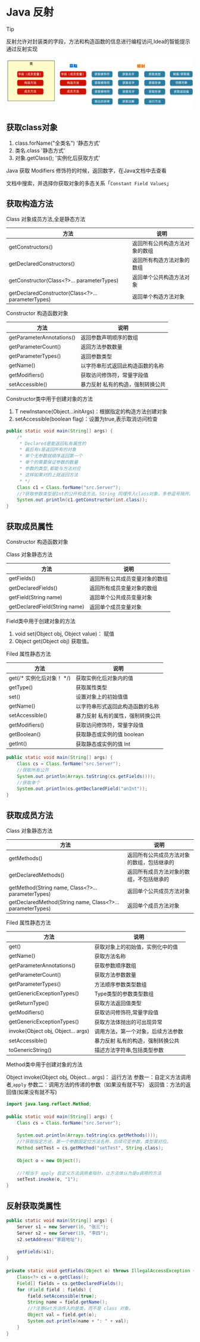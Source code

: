 # Java 反射

> [!TIP]
> 反射允许对封装类的字段，方法和构造函数的信息进行编程访问,Idea的智能提示通过反射实现

![PixPin_2024-12-29_15-47-37.png](./images/Idea/Reflective-1735458459404.png)

## 获取class对象

1. class.forName("全类名") '静态方式'
2. 类名.class '静态方式'
3. 对象.getClass(); '实例化后获取方式'

Java 获取 Modifiers 修饰符的时候，返回数字，在Java文档中去查看

文档中搜索，并选择你获取对象的多态关系「`Constant Field Values`」

## 获取构造方法

Class 对象成员方法,全是静态方法

| 方法                                                 | 说明              |
|----------------------------------------------------|-----------------|
| getConstructors()                                  | 返回所有公共构造方法对象的数组 |
| getDeclaredConstructors()                          | 返回所有构造方法对象的数组   |
| getConstructor(Class<?>... parameterTypes)         | 返回单个公共构造方法对象    |
| getDeclaredConstructor(Class<?>... parameterTypes) | 返回单个构造方法对象      |

Constructor 构造函数对象

| 方法                        | 说明                |
|---------------------------|-------------------|
| getParameterAnnotations() | 返回参数声明顺序的数组       |
| getParameterCount()       | 返回方法参数数量          |
| getParameterTypes()       | 返回参数类型            |
| getName()                 | 以字符串形式返回此构造函数的名称  |
| getModifiers()            | 获取访问修饰符，常量字段值     |
| setAccessible()           | 暴力反射 私有的构造，强制转换公共 |

Constructor类中用于创建对象的方法

1. T newInstance(Object...initArgs)：根据指定的构造方法创建对象
2. setAccessible(boolean flag)：设置为true,表示取消访问检查

```java
public static void main(String[] args) {
    /*
     * Declared是能返回私有属性的
     * 最后有s是返回所有的对象
     * 单个无参数就顺序返回第一个
     * 单个的需要保证参数的数量
     * 参数的类型,都能与方法对应
     * 这样如果对的上就返回方法
     * */
    Class c1 = Class.forName("src.Server");
    //?获取参数类型是Int的公开构造方法。String 同理传入class对象，多参逗号隔开。
    System.out.println(c1.getConstructor(int.class));
}
```

## 获取成员属性

Constructor 构造函数对象

Class 对象静态方法

| 方法                            | 说明              |
|-------------------------------|-----------------|
| getFields()                   | 返回所有公共成员变量对象的数组 |
| getDeclaredFields()           | 返回所有成员变量对象的数组   |
| getField(String name)         | 返回单个公共成员变量对象    |
| getDeclaredField(String name) | 返回单个成员变量对象      |

Field类中用于创建对象的方法

1. void set(Object obj, Object value)： 赋值
2. Object get(Object obj) 获取值。

Filed 属性静态方法

| 方法                 | 说明                |
|--------------------|-------------------|
| get(/* 实例化后对象！ */) | 获取实例化后对象内的值       |
| getType()          | 获取属性类型            |
| set()              | 设置对象上的初始值值        |
| getName()          | 以字符串形式返回此构造函数的名称  |
| setAccessible()    | 暴力反射 私有的属性，强制转换公共 |
| getModifiers()     | 获取访问修饰符，常量字段值     |
| getBoolean()       | 获取静态或实例的值 boolean |
| getInt()           | 获取静态或实例的值 Int     |

```java
public static void main(String[] args) {
    Class cs = Class.forName("src.Server");
    //获取所有公开
    System.out.println(Arrays.toString(cs.getFields()));
    //获取单个
    System.out.println(cs.getDeclaredField("anInt"));
}
```

## 获取成员方法

Class 对象静态方法

| 方法                                                         | 说明                    |
|------------------------------------------------------------|-----------------------|
| getMethods()                                               | 返回所有公共成员方法对象的数组，包括继承的 |
| getDeclaredMethods()                                       | 返回所有成员方法对象的数组，不包括继承的  |
| getMethod(String name, Class<?>... parameterTypes)         | 返回单个公共成员方法对象          |
| getDeclaredMethod(String name, Class<?>... parameterTypes) | 返回单个成员方法对象            |

Filed 属性静态方法

| 方法                                 | 说明                |
|------------------------------------|-------------------|
| get()                              | 获取对象上的初始值，实例化中的值  |
| getName()                          | 获取方法名称            |
| getParameterAnnotations()          | 获取参数顺序数组          |
| getParameterCount()                | 获取方法参数数量          |
| getParameterTypes()                | 方法顺序参数类型数组        |
| getGenericExceptionTypes()         | Type类型的参数类型数组     |
| getReturnType()                    | 获取方法返回值类型         |
| getModifiers()                     | 获取访问修饰符,常量字段值     |
| getGenericExceptionTypes()         | 获取方法体抛出的可出现异常     |
| invoke(Object obj, Object... args) | 调用方法，第一个对象，后续方法参数 |
| setAccessible()                    | 暴力反射 私有的构造，强制转换公共 |
| toGenericString()                  | 描述方法字符串,包括类型参数    |

Method类中用于创建对象的方法

Object invoke(Object obj, Object... args)： 运行方法
参数一：自定义方法调用者,`apply`
参数二：调用方法的传递的参数（如果没有就不写）
返回值：方法的返回值(如果没有就不写)

```java
import java.lang.reflect.Method;

public static void main(String[] args) {
    Class cs = Class.forName("src.Server");

    System.out.println(Arrays.toString(cs.getMethods()));
    //?获取指定方法，第一个参数固定位方法名称，后续可变参数，类型需对应。
    Method setTest = cs.getMethod("setTest", String.class);

    Object o = new Object();

    //?相当于 apply 自定义方法调用者指针，让方法体认为是o调用的方法
    setTest.invoke(o, "1");
}
```

## 反射获取类属性

```java
public static void main(String[] args) {
    Server s1 = new Server(16, "张三");
    Server s2 = new Server(19, "李四");
    s2.setAddress("家庭地址");

    getFields(s1);
}

private static void getFields(Object o) throws IllegalAccessException {
    Class<?> cs = o.getClass();
    Field[] fields = cs.getDeclaredFields();
    for (Field field : fields) {
        field.setAccessible(true);
        String name = field.getName();
        //?注意Get方法传入的是类，而不是 class 对象。
        Object val = field.get(o);
        System.out.println(name + ": " + val);
    }
}
```

